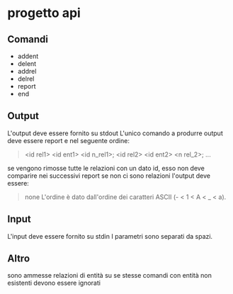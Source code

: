 # progetto api

## Comandi
 - addent <str id_ent>
 - delent <str id_ent>
 - addrel <str id_orig> <str id_dest> <str id_rel>
 - delrel <str id_orig> <str id_dest> <str id_rel>
 - report 
 - end

## Output

L'output deve essere fornito su stdout
L'unico comando a produrre output deve essere report e nel seguente ordine:
> \<id rel1\> \<id ent1\> \<id n_rel1\>; \<id rel2\> \<id ent2\> \<n rel_2\>; ...

se vengono rimosse tutte le relazioni con un dato id, esso non deve comparire nei successivi report
se non ci sono relazioni l'output deve essere:
> none
L'ordine è dato dall'ordine dei caratteri ASCII (- \< 1 \< A \< _ \< a).
 
## Input

L'input deve essere fornito su stdin
I parametri sono separati da spazi.

## Altro
sono ammesse relazioni di entità su se stesse
comandi con entità non esistenti devono essere ignorati
